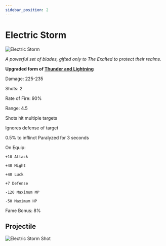 ```yaml
---
sidebar_position: 2
---
```


# Electric Storm

![Electric Storm](https://vwiki.valorserver.com/api/item/picture/Electric%20storm)

 <i>A powerful set of blades, gifted only to The Exalted to protect their realms.</i>
 

 **Upgraded form of [Thunder and Lightning](https://wiki-test.valorserver.com/docs/items/weapons/blades/ut/Thunder_and_Lightning)**
 
 
 Damage: 225-235
 
 
 Shots: 2
 
 
 Rate of Fire: 90%
 
 
 Range: 4.5
 
 
 Shots hit multiple targets
 
 
 Ignores defense of target
 
 
 0.5% to inflinct Paralyzed for 3 seconds
 
 
 On Equip:
 
    +10 Attack
    
    +40 Might 
    
    +40 Luck
         
    +7 Defense
         
    -120 Maximum MP
     
    -50 Maximum HP
          
Fame Bonus: 8%

## Projectile

![Electric Storm Shot](https://cdn.discordapp.com/attachments/953134990428868629/969066517205499924/electric_storm.gif)
    
 

